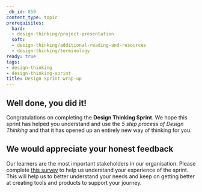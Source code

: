 ```yaml
---
_db_id: 859
content_type: topic
prerequisites:
  hard:
  - design-thinking/project-presentation
  soft:
  - design-thinking/additional-reading-and-resources
  - design-thinking/terminology
ready: true
tags:
- design-thinking
- design-thinking-sprint
title: Design Sprint wrap-up
---
```

## Well done, you did it!
Congratulations on completing the **Design Thinking Sprint**. We hope this sprint has helped you understand and use the *5 step process of Design Thinking* and that it has opened up an entirely new way of thinking for you. 

## We would appreciate your honest feedback
Our learners are the most important stakeholders in our organisation. Please complete [this survey](https://airtable.com/shrxXP8ctWQv2BZtY) to help us understand your experience of the sprint. This will help us to better understand your needs and keep on getting better at creating tools and products to support your journey.
